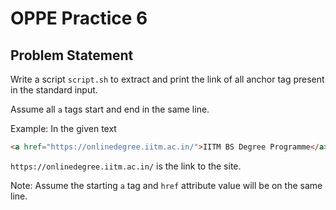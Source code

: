 # OPPE Practice 6

## Problem Statement

Write a script `script.sh` to extract and print the link of all anchor tag present in the standard input.

Assume all `a` tags start and end in the same line. 

Example:  In the given text 

```html
<a href="https://onlinedegree.iitm.ac.in/">IITM BS Degree Programme</a>
```

`https://onlinedegree.iitm.ac.in/` is the link to the site.

Note: Assume the starting `a` tag and `href` attribute value will be on the same line.
